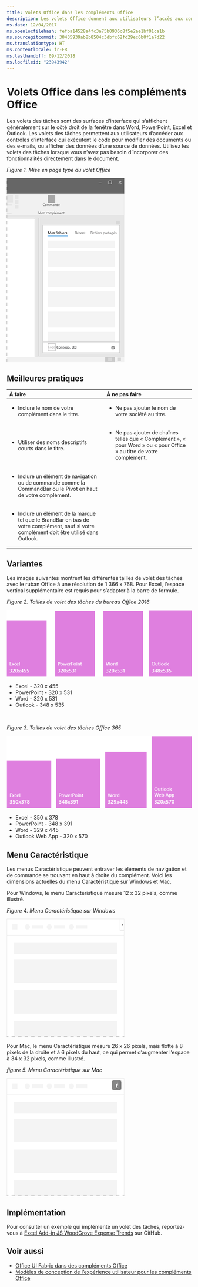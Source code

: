 ```yaml
---
title: Volets Office dans les compléments Office
description: Les volets Office donnent aux utilisateurs l’accès aux commandes de l’interface qui exécutent le code pour modifier des documents ou des emails, ou affichent des données à partir d’une source de données.
ms.date: 12/04/2017
ms.openlocfilehash: fefba14528a4fc3a75b0936c8f5e2ae1bf01ca1b
ms.sourcegitcommit: 30435939ab8b8504c3dbfc62fd29ec6b0f1a7d22
ms.translationtype: HT
ms.contentlocale: fr-FR
ms.lasthandoff: 09/12/2018
ms.locfileid: "23943942"
---
```

# <a name="task-panes-in-office-add-ins"></a>Volets Office dans les compléments Office
 
Les volets des tâches sont des surfaces d’interface qui s’affichent généralement sur le côté droit de la fenêtre dans Word, PowerPoint, Excel et Outlook. Les volets des tâches permettent aux utilisateurs d’accéder aux contrôles d’interface qui exécutent le code pour modifier des documents ou des e-mails, ou afficher des données d’une source de données. Utilisez les volets des tâches lorsque vous n’avez pas besoin d’incorporer des fonctionnalités directement dans le document.

*Figure 1. Mise en page type du volet Office*

![Image affichant une disposition du volet des tâches](../images/overview-with-app-task-pane.png)

## <a name="best-practices"></a>Meilleures pratiques

|**À faire**|**À ne pas faire**|
|:-----|:--------|
|<ul><li>Inclure le nom de votre complément dans le titre.</li></ul>|<ul><li>Ne pas ajouter le nom de votre société au titre.</li></ul>|
|<ul><li>Utiliser des noms descriptifs courts dans le titre.</li></ul>|<ul><li>Ne pas ajouter de chaînes telles que « Complément », « pour Word » ou « pour Office » au titre de votre complément.</li></ul>|
|<ul><li>Inclure un élément de navigation ou de commande comme la CommandBar ou le Pivot en haut de votre complément.</li></ul>||
|<ul><li>Inclure un élément de la marque tel que le BrandBar en bas de votre complément, sauf si votre complément doit être utilisé dans Outlook.</li></ul>||


## <a name="variants"></a>Variantes

Les images suivantes montrent les différentes tailles de volet des tâches avec le ruban Office à une résolution de 1 366 x 768. Pour Excel, l’espace vertical supplémentaire est requis pour s’adapter à la barre de formule.  

*Figure 2. Tailles de volet des tâches du bureau Office 2016*

![Image affichant les tailles de volet des tâches du bureau à une résolution de 1 366 x 768](../images/add-in-taskpane-sizes-desktop.png)

- Excel - 320 x 455
- PowerPoint - 320 x 531
- Word - 320 x 531
- Outlook - 348 x 535

<br/>

*Figure 3. Tailles de volet des tâches Office 365*

![Image affichant les tailles de volet des tâches du bureau à une résolution de 1 366 x 768](../images/add-in-taskpane-sizes-online.png)

- Excel - 350 x 378
- PowerPoint - 348 x 391
- Word - 329 x 445
- Outlook Web App - 320 x 570

## <a name="personality-menu"></a>Menu Caractéristique

Les menus Caractéristique peuvent entraver les éléments de navigation et de commande se trouvant en haut à droite du complément. Voici les dimensions actuelles du menu Caractéristique sur Windows et Mac.

Pour Windows, le menu Caractéristique mesure 12 x 32 pixels, comme illustré.

*Figure 4. Menu Caractéristique sur Windows*

![Image illustrant le menu Caractéristique sur le bureau Windows](../images/personality-menu-win.png)

Pour Mac, le menu Caractéristique mesure 26 x 26 pixels, mais flotte à 8 pixels de la droite et à 6 pixels du haut, ce qui permet d’augmenter l’espace à 34 x 32 pixels, comme illustré.

*figure 5. Menu Caractéristique sur Mac*

![Image illustrant le menu Caractéristique sur le bureau Mac](../images/personality-menu-mac.png)

## <a name="implementation"></a>Implémentation

Pour consulter un exemple qui implémente un volet des tâches, reportez-vous à [Excel Add-in JS WoodGrove Expense Trends](https://github.com/OfficeDev/Excel-Add-in-WoodGrove-Expense-Trends) sur GitHub. 


## <a name="see-also"></a>Voir aussi

- [Office UI Fabric dans des compléments Office](office-ui-fabric.md) 
- [Modèles de conception de l’expérience utilisateur pour les compléments Office](https://github.com/OfficeDev/Office-Add-in-UX-Design-Patterns-Code)


